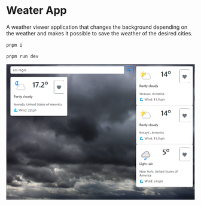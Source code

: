 # Weater App

A weather viewer application that changes the background depending on the weather and makes it possible to save the weather of the desired cities.

```
pnpm i
```

```
pnpm run dev
```

<p align="center">
  <img src="/Screenshot.png" />
</p>
